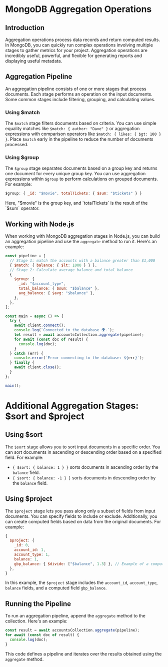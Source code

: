# MongoDB Aggregation Operations

## Introduction

Aggregation operations process data records and return computed results. In MongoDB, you can quickly run complex operations involving multiple stages to gather metrics for your project. Aggregation operations are incredibly useful, powerful, and flexible for generating reports and displaying useful metadata.

## Aggregation Pipeline

An aggregation pipeline consists of one or more stages that process documents. Each stage performs an operation on the input documents. Some common stages include filtering, grouping, and calculating values.

### Using $match

The `$match` stage filters documents based on criteria. You can use simple equality matches like `$match: { author: "Dave" }` or aggregation expressions with comparison operators like `$match: { likes: { $gt: 100 } }`. Place `$match` early in the pipeline to reduce the number of documents processed.

### Using $group

The `$group` stage separates documents based on a group key and returns one document for every unique group key. You can use aggregation expressions within `$group` to perform calculations on grouped documents. For example:

```javascript
$group: { _id: "$movie", totalTickets: { $sum: "$tickets" } }
```

Here, "$movie" is the group key, and `totalTickets` is the result of the `$sum` operator.

## Working with Node.js

When working with MongoDB aggregation stages in Node.js, you can build an aggregation pipeline and use the `aggregate` method to run it. Here's an example:

```javascript
const pipeline = [
  // Stage 1: match the accounts with a balance greater than $1,000
  { $match: { balance: { $lt: 1000 } } },
  // Stage 2: Calculate average balance and total balance
  {
    $group: {
      _id: "$account_type",
      total_balance: { $sum: "$balance" },
      avg_balance: { $avg: "$balance" },
    },
  },
];

const main = async () => {
  try {
    await client.connect();
    console.log(`Connected to the database 🌍.`);
    let result = await accountsCollection.aggregate(pipeline);
    for await (const doc of result) {
      console.log(doc);
    }
  } catch (err) {
    console.error(`Error connecting to the database: ${err}`);
  } finally {
    await client.close();
  }
};

main();
```

# Additional Aggregation Stages: $sort and $project

## Using $sort

The `$sort` stage allows you to sort input documents in a specific order. You can sort documents in ascending or descending order based on a specified field. For example:

- `{ $sort: { balance: 1 } }` sorts documents in ascending order by the `balance` field.
- `{ $sort: { balance: -1 } }` sorts documents in descending order by the `balance` field.

## Using $project

The `$project` stage lets you pass along only a subset of fields from input documents. You can specify fields to include or exclude. Additionally, you can create computed fields based on data from the original documents. For example:

```javascript
{
  $project: {
    _id: 0,
    account_id: 1,
    account_type: 1,
    balance: 1,
    gbp_balance: { $divide: ["$balance", 1.3] }, // Example of a computed field
  },
}
```

In this example, the `$project` stage includes the `account_id`, `account_type`, `balance` fields, and a computed field `gbp_balance`.

## Running the Pipeline

To run an aggregation pipeline, append the `aggregate` method to the collection. Here's an example:

```javascript
const result = await accountsCollection.aggregate(pipeline);
for await (const doc of result) {
  console.log(doc);
}
```

This code defines a pipeline and iterates over the results obtained using the `aggregate` method.